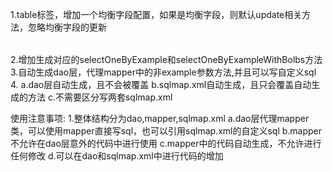 1.table标签，增加一个均衡字段配置，如果是均衡字段，则默认update相关方法，忽略均衡字段的更新
    <table>
      <balanceColumn column="id"/>
    </table>
2.增加生成对应的selectOneByExample和selectOneByExampleWithBolbs方法
3.自动生成dao层，代理mapper中的非example参数方法,并且可以写自定义sql
4.  a.dao层自动生成，且不会被覆盖
    b.sqlmap.xml自动生成，且只会覆盖自动生成的方法
    c.不需要区分写两套sqlmap.xml





使用注意事项:
1.整体结构分为dao,mapper,sqlmap.xml
    a.dao层代理mapper类，可以使用mapper直接写sql，也可以引用sqlmap.xml的自定义sql
    b.mapper不允许在dao层意外的代码中进行使用
    c.mapper中的代码自动生成，不允许进行任何修改
    d.可以在dao和sqlmap.xml中进行代码的增加
